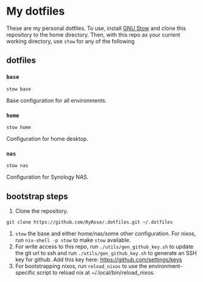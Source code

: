 # My dotfiles

These are my personal dotfiles. To use, install
[GNU Stow](https://www.gnu.org/software/stow) and clone this repository to the
home directory. Then, with this repo as your current working directory, use
`stow` for any of the following

## dotfiles

### `base`

```console
stow base
```

Base configuration for all environments.

### `home`

```console
stow home
```

Configuration for home desktop.

### `nas`

```console
stow nas
```

Configuration for Synology NAS.

## bootstrap steps

1. Clone the repository.

```console
git clone https://github.com/RyRose/.dotfiles.git ~/.dotfiles
```

1. `stow` the base and either home/nas/some other configuration. For nixos, run
   `nix-shell -p stow` to make `stow` available.
1. For write access to this repo, run `./utils/gen_github_key.sh` to update the
   git url to ssh and run `./utils/gen_github_key.sh` to generate an SSH key for
   github. Add this key here: <https://github.com/settings/keys>
1. For bootstrapping nixos, run `reload_nixos` to use the environment-specific
   script to reload nix at ~/.local/bin/reload_nixos.
